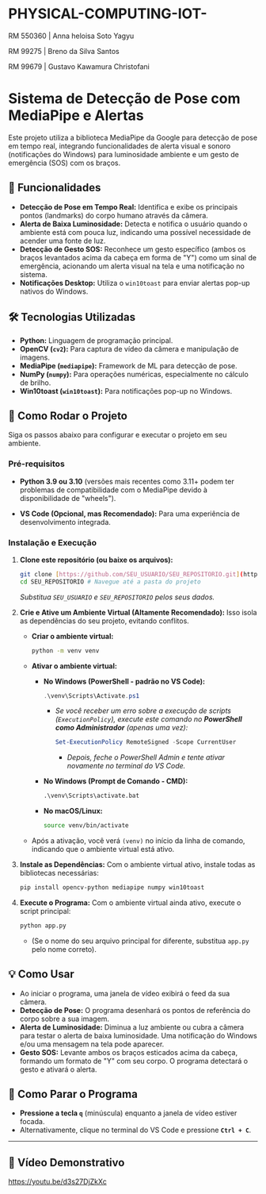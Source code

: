 # PHYSICAL-COMPUTING-IOT-

RM 550360  | Anna heloisa Soto Yagyu

RM 99275    | Breno da Silva Santos

RM 99679    | Gustavo Kawamura Christofani

# Sistema de Detecção de Pose com MediaPipe e Alertas

Este projeto utiliza a biblioteca MediaPipe da Google para detecção de pose em tempo real, integrando funcionalidades de alerta visual e sonoro (notificações do Windows) para luminosidade ambiente e um gesto de emergência (SOS) com os braços.

## 🌟 Funcionalidades

* **Detecção de Pose em Tempo Real:** Identifica e exibe os principais pontos (landmarks) do corpo humano através da câmera.
* **Alerta de Baixa Luminosidade:** Detecta e notifica o usuário quando o ambiente está com pouca luz, indicando uma possível necessidade de acender uma fonte de luz.
* **Detecção de Gesto SOS:** Reconhece um gesto específico (ambos os braços levantados acima da cabeça em forma de "Y") como um sinal de emergência, acionando um alerta visual na tela e uma notificação no sistema.
* **Notificações Desktop:** Utiliza o `win10toast` para enviar alertas pop-up nativos do Windows.

## 🛠️ Tecnologias Utilizadas

* **Python:** Linguagem de programação principal.
* **OpenCV (`cv2`):** Para captura de vídeo da câmera e manipulação de imagens.
* **MediaPipe (`mediapipe`):** Framework de ML para detecção de pose.
* **NumPy (`numpy`):** Para operações numéricas, especialmente no cálculo de brilho.
* **Win10toast (`win10toast`):** Para notificações pop-up no Windows.

## 🚀 Como Rodar o Projeto

Siga os passos abaixo para configurar e executar o projeto em seu ambiente.

### Pré-requisitos

* **Python 3.9 ou 3.10** (versões mais recentes como 3.11+ podem ter problemas de compatibilidade com o MediaPipe devido à disponibilidade de "wheels").

* **VS Code (Opcional, mas Recomendado):** Para uma experiência de desenvolvimento integrada.


### Instalação e Execução

1.  **Clone este repositório (ou baixe os arquivos):**
    ```bash
    git clone [https://github.com/SEU_USUARIO/SEU_REPOSITORIO.git](https://github.com/SEU_USUARIO/SEU_REPOSITORIO.git)
    cd SEU_REPOSITORIO # Navegue até a pasta do projeto
    ```
    *Substitua `SEU_USUARIO` e `SEU_REPOSITORIO` pelos seus dados.*

2.  **Crie e Ative um Ambiente Virtual (Altamente Recomendado):**
    Isso isola as dependências do seu projeto, evitando conflitos.

    * **Criar o ambiente virtual:**
        ```bash
        python -m venv venv
        ```

    * **Ativar o ambiente virtual:**
        * **No Windows (PowerShell - padrão no VS Code):**
            ```powershell
            .\venv\Scripts\Activate.ps1
            ```
            * *Se você receber um erro sobre a execução de scripts (`ExecutionPolicy`), execute este comando no **PowerShell como Administrador** (apenas uma vez):*
                ```powershell
                Set-ExecutionPolicy RemoteSigned -Scope CurrentUser
                ```
                * *Depois, feche o PowerShell Admin e tente ativar novamente no terminal do VS Code.*

        * **No Windows (Prompt de Comando - CMD):**
            ```cmd
            .\venv\Scripts\activate.bat
            ```
        * **No macOS/Linux:**
            ```bash
            source venv/bin/activate
            ```

    * Após a ativação, você verá `(venv)` no início da linha de comando, indicando que o ambiente virtual está ativo.

3.  **Instale as Dependências:**
    Com o ambiente virtual ativo, instale todas as bibliotecas necessárias:
    ```bash
    pip install opencv-python mediapipe numpy win10toast
    ```

4.  **Execute o Programa:**
    Com o ambiente virtual ainda ativo, execute o script principal:
    ```bash
    python app.py
    ```
    * (Se o nome do seu arquivo principal for diferente, substitua `app.py` pelo nome correto).

## 💡 Como Usar

* Ao iniciar o programa, uma janela de vídeo exibirá o feed da sua câmera.
* **Detecção de Pose:** O programa desenhará os pontos de referência do corpo sobre a sua imagem.
* **Alerta de Luminosidade:** Diminua a luz ambiente ou cubra a câmera para testar o alerta de baixa luminosidade. Uma notificação do Windows e/ou uma mensagem na tela pode aparecer.
* **Gesto SOS:** Levante ambos os braços esticados acima da cabeça, formando um formato de "Y" com seu corpo. O programa detectará o gesto e ativará o alerta.

## 🛑 Como Parar o Programa

* **Pressione a tecla `q`** (minúscula) enquanto a janela de vídeo estiver focada.
* Alternativamente, clique no terminal do VS Code e pressione **`Ctrl + C`**.

---
## 🛑 Vídeo Demonstrativo

https://youtu.be/d3s27DjZkXc
